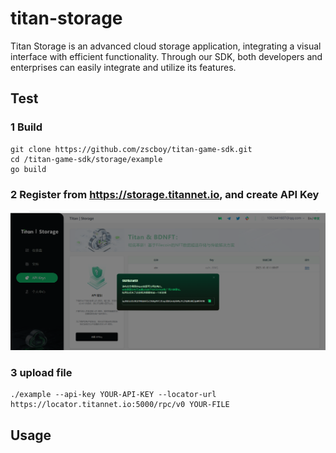# titan-storage
Titan Storage is an advanced cloud storage application, integrating a visual interface with efficient functionality. Through our SDK, both developers and enterprises can easily integrate and utilize its features.

## Test
### 1 Build
    git clone https://github.com/zscboy/titan-game-sdk.git
    cd /titan-game-sdk/storage/example
    go build


### 2 Register from https://storage.titannet.io, and create API Key
![Alt text](doc/c52301810bb6b88e31a73a9d257574b.png)

### 3 upload file
    ./example --api-key YOUR-API-KEY --locator-url https://locator.titannet.io:5000/rpc/v0 YOUR-FILE


## Usage
